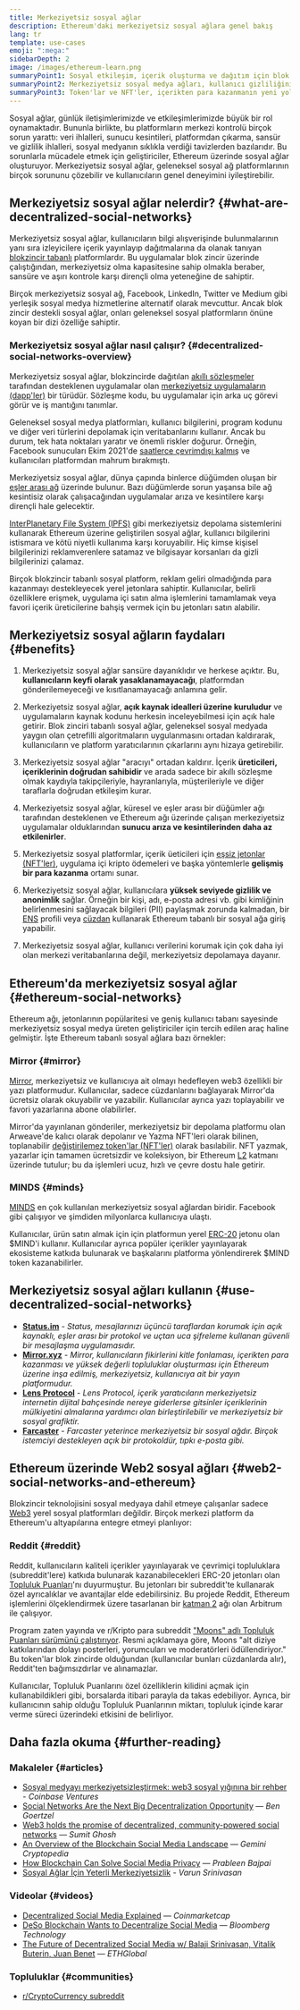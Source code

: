 ```yaml
---
title: Merkeziyetsiz sosyal ağlar
description: Ethereum'daki merkeziyetsiz sosyal ağlara genel bakış
lang: tr
template: use-cases
emoji: ":mega:"
sidebarDepth: 2
image: /images/ethereum-learn.png
summaryPoint1: Sosyal etkileşim, içerik oluşturma ve dağıtım için blok zincir tabanlı platformlar.
summaryPoint2: Merkeziyetsiz sosyal medya ağları, kullanıcı gizliliğini korur ve veri güvenliğini artırır.
summaryPoint3: Token'lar ve NFT'ler, içerikten para kazanmanın yeni yollarını oluşturur.
---
```


Sosyal ağlar, günlük iletişimlerimizde ve etkileşimlerimizde büyük bir rol oynamaktadır. Bununla birlikte, bu platformların merkezi kontrolü birçok sorun yarattı: veri ihlalleri, sunucu kesintileri, platformdan çıkarma, sansür ve gizlilik ihlalleri, sosyal medyanın sıklıkla verdiği tavizlerden bazılarıdır. Bu sorunlarla mücadele etmek için geliştiriciler, Ethereum üzerinde sosyal ağlar oluşturuyor. Merkeziyetsiz sosyal ağlar, geleneksel sosyal ağ platformlarının birçok sorununu çözebilir ve kullanıcıların genel deneyimini iyileştirebilir.

## Merkeziyetsiz sosyal ağlar nelerdir? {#what-are-decentralized-social-networks}

Merkeziyetsiz sosyal ağlar, kullanıcıların bilgi alışverişinde bulunmalarının yanı sıra izleyicilere içerik yayınlayıp dağıtmalarına da olanak tanıyan [blokzincir tabanlı](/glossary/#blockchain) platformlardır. Bu uygulamalar blok zincir üzerinde çalıştığından, merkeziyetsiz olma kapasitesine sahip olmakla beraber, sansüre ve aşırı kontrole karşı dirençli olma yeteneğine de sahiptir.

Birçok merkeziyetsiz sosyal ağ, Facebook, LinkedIn, Twitter ve Medium gibi yerleşik sosyal medya hizmetlerine alternatif olarak mevcuttur. Ancak blok zincir destekli sosyal ağlar, onları geleneksel sosyal platformların önüne koyan bir dizi özelliğe sahiptir.

<YouTube id="UdT2lpcGvcQ" />

### Merkeziyetsiz sosyal ağlar nasıl çalışır? {#decentralized-social-networks-overview}

Merkeziyetsiz sosyal ağlar, blokzincirde dağıtılan [akıllı sözleşmeler](/glossary/#smart-contract) tarafından desteklenen uygulamalar olan [merkeziyetsiz uygulamaların (dapp'ler)](/apps/) bir türüdür. Sözleşme kodu, bu uygulamalar için arka uç görevi görür ve iş mantığını tanımlar.

Geleneksel sosyal medya platformları, kullanıcı bilgilerini, program kodunu ve diğer veri türlerini depolamak için veritabanlarını kullanır. Ancak bu durum, tek hata noktaları yaratır ve önemli riskler doğurur. Örneğin, Facebook sunucuları Ekim 2021'de [saatlerce çevrimdışı kalmış](https://www.npr.org/2021/10/05/1043211171/facebook-instagram-whatsapp-outage-business-impact) ve kullanıcıları platformdan mahrum bırakmıştı.

Merkeziyetsiz sosyal ağlar, dünya çapında binlerce düğümden oluşan bir [eşler arası ağ](/glossary/#peer-to-peer-network) üzerinde bulunur. Bazı düğümlerde sorun yaşansa bile ağ kesintisiz olarak çalışacağından uygulamalar arıza ve kesintilere karşı dirençli hale gelecektir.

[InterPlanetary File System (IPFS)](https://ipfs.io/) gibi merkeziyetsiz depolama sistemlerini kullanarak Ethereum üzerine geliştirilen sosyal ağlar, kullanıcı bilgilerini istismara ve kötü niyetli kullanıma karşı koruyabilir. Hiç kimse kişisel bilgilerinizi reklamverenlere satamaz ve bilgisayar korsanları da gizli bilgilerinizi çalamaz.

Birçok blokzincir tabanlı sosyal platform, reklam geliri olmadığında para kazanmayı destekleyecek yerel jetonlara sahiptir. Kullanıcılar, belirli özelliklere erişmek, uygulama içi satın alma işlemlerini tamamlamak veya favori içerik üreticilerine bahşiş vermek için bu jetonları satın alabilir.

## Merkeziyetsiz sosyal ağların faydaları {#benefits}

1. Merkeziyetsiz sosyal ağlar sansüre dayanıklıdır ve herkese açıktır. Bu, **kullanıcıların keyfi olarak yasaklanamayacağı**, platformdan gönderilemeyeceği ve kısıtlanamayacağı anlamına gelir.

2. Merkeziyetsiz sosyal ağlar, **açık kaynak idealleri üzerine kuruludur** ve uygulamaların kaynak kodunu herkesin inceleyebilmesi için açık hale getirir. Blok zinciri tabanlı sosyal ağlar, geleneksel sosyal medyada yaygın olan çetrefilli algoritmaların uygulanmasını ortadan kaldırarak, kullanıcıların ve platform yaratıcılarının çıkarlarını aynı hizaya getirebilir.

3. Merkeziyetsiz sosyal ağlar "aracıyı" ortadan kaldırır. İçerik **üreticileri, içeriklerinin doğrudan sahibidir** ve arada sadece bir akıllı sözleşme olmak kaydıyla takipçileriyle, hayranlarıyla, müşterileriyle ve diğer taraflarla doğrudan etkileşim kurar.

4. Merkeziyetsiz sosyal ağlar, küresel ve eşler arası bir düğümler ağı tarafından desteklenen ve Ethereum ağı üzerinde çalışan merkeziyetsiz uygulamalar olduklarından **sunucu arıza ve kesintilerinden daha az etkilenirler**.

5. Merkeziyetsiz sosyal platformlar, içerik üeticileri için [eşsiz jetonlar (NFT'ler)](/glossary/#nft), uygulama içi kripto ödemeleri ve başka yöntemlerle **gelişmiş bir para kazanma** ortamı sunar.

6. Merkeziyetsiz sosyal ağlar, kullanıcılara **yüksek seviyede gizlilik ve anonimlik** sağlar. Örneğin bir kişi, adı, e-posta adresi vb. gibi kimliğinin belirlenmesini sağlayacak bilgileri (PII) paylaşmak zorunda kalmadan, bir [ENS](/glossary/#ens) profili veya [cüzdan](/glossary/#wallet) kullanarak Ethereum tabanlı bir sosyal ağa giriş yapabilir.

7. Merkeziyetsiz sosyal ağlar, kullanıcı verilerini korumak için çok daha iyi olan merkezi veritabanlarına değil, merkeziyetsiz depolamaya dayanır.

## Ethereum'da merkeziyetsiz sosyal ağlar {#ethereum-social-networks}

Ethereum ağı, jetonlarının popülaritesi ve geniş kullanıcı tabanı sayesinde merkeziyetsiz sosyal medya üreten geliştiriciler için tercih edilen araç haline gelmiştir. İşte Ethereum tabanlı sosyal ağlara bazı örnekler:

### Mirror {#mirror}

[Mirror](https://mirror.xyz/), merkeziyetsiz ve kullanıcıya ait olmayı hedefleyen web3 özellikli bir yazı platformudur. Kullanıcılar, sadece cüzdanlarını bağlayarak Mirror'da ücretsiz olarak okuyabilir ve yazabilir. Kullanıcılar ayrıca yazı toplayabilir ve favori yazarlarına abone olabilirler.

Mirror'da yayınlanan gönderiler, merkeziyetsiz bir depolama platformu olan Arweave'de kalıcı olarak depolanır ve Yazma NFT'leri olarak bilinen, toplanabilir [değiştirilemez token'lar (NFT'ler)](/nft/) olarak basılabilir. NFT yazmak, yazarlar için tamamen ücretsizdir ve koleksiyon, bir Ethereum [L2](/glossary/#layer-2) katmanı üzerinde tutulur; bu da işlemleri ucuz, hızlı ve çevre dostu hale getirir.

### MINDS {#minds}

[MINDS](https://www.minds.com/) en çok kullanılan merkeziyetsiz sosyal ağlardan biridir. Facebook gibi çalışıyor ve şimdiden milyonlarca kullanıcıya ulaştı.

Kullanıcılar, ürün satın almak için için platformun yerel [ERC-20](/glossary/#erc-20) jetonu olan $MIND'i kullanır. Kullanıcılar ayrıca popüler içerikler yayınlayarak ekosisteme katkıda bulunarak ve başkalarını platforma yönlendirerek $MIND token kazanabilirler.

## Merkeziyetsiz sosyal ağları kullanın {#use-decentralized-social-networks}

- **[Status.im](https://status.im/)** - _Status, mesajlarınızı üçüncü taraflardan korumak için açık kaynaklı, eşler arası bir protokol ve uçtan uca şifreleme kullanan güvenli bir mesajlaşma uygulamasıdır._
- **[Mirror.xyz](https://mirror.xyz/)** - _Mirror, kullanıcıların fikirlerini kitle fonlaması, içerikten para kazanması ve yüksek değerli topluluklar oluşturması için Ethereum üzerine inşa edilmiş, merkeziyetsiz, kullanıcıya ait bir yayın platformudur._
- **[Lens Protocol](https://lens.xyz/)** - _Lens Protocol, içerik yaratıcıların merkeziyetsiz internetin dijital bahçesinde nereye giderlerse gitsinler içeriklerinin mülkiyetini almalarına yardımcı olan birleştirilebilir ve merkeziyetsiz bir sosyal grafiktir._
- **[Farcaster](https://farcaster.xyz/)** - _Farcaster yeterince merkeziyetsiz bir sosyal ağdır. Birçok istemciyi destekleyen açık bir protokoldür, tıpkı e-posta gibi._

## Ethereum üzerinde Web2 sosyal ağları {#web2-social-networks-and-ethereum}

Blokzincir teknolojisini sosyal medyaya dahil etmeye çalışanlar sadece [Web3](/glossary/#web3) yerel sosyal platformları değildir. Birçok merkezi platform da Ethereum'u altyapılarına entegre etmeyi planlıyor:

### Reddit {#reddit}

Reddit, kullanıcıların kaliteli içerikler yayınlayarak ve çevrimiçi topluluklara (subreddit'lere) katkıda bulunarak kazanabilecekleri ERC-20 jetonları olan [Topluluk Puanları](https://cointelegraph.com/news/reddit-to-reportedly-tokenize-karma-points-and-onboard-500m-new-users)'nı duyurmuştur. Bu jetonları bir subreddit'te kullanarak özel ayrıcalıklar ve avantajlar elde edebilirsiniz. Bu projede Reddit, Ethereum işlemlerini ölçeklendirmek üzere tasarlanan bir [katman 2](/glossary/#layer-2) ağı olan Arbitrum ile çalışıyor.

Program zaten yayında ve r/Kripto para subreddit ["Moons" adlı Topluluk Puanları sürümünü çalıştırıyor](https://www.reddit.com/r/CryptoCurrency/wiki/moons_wiki). Resmi açıklamaya göre, Moons "alt diziye katkılarından dolayı posterleri, yorumcuları ve moderatörleri ödüllendiriyor." Bu token'lar blok zincirde olduğundan (kullanıcılar bunları cüzdanlarda alır), Reddit'ten bağımsızdırlar ve alınamazlar.

Kullanıcılar, Topluluk Puanlarını özel özelliklerin kilidini açmak için kullanabildikleri gibi, borsalarda itibari parayla da takas edebiliyor. Ayrıca, bir kullanıcının sahip olduğu Topluluk Puanlarının miktarı, topluluk içinde karar verme süreci üzerindeki etkisini de belirliyor.

## Daha fazla okuma {#further-reading}

### Makaleler {#articles}

- [Sosyal medyayı merkeziyetsizleştirmek: web3 sosyal yığınına bir rehber](https://www.coinbase.com/blog/decentralizing-social-media-a-guide-to-the-web3-social-stack) - _Coinbase Ventures_
- [Social Networks Are the Next Big Decentralization Opportunity](https://www.coindesk.com/tech/2021/01/22/social-networks-are-the-next-big-decentralization-opportunity/) — _Ben Goertzel_
- [Web3 holds the promise of decentralized, community-powered social networks](https://venturebeat.com/2022/02/26/web3-holds-the-promise-of-decentralized-community-powered-social-networks/) — _Sumit Ghosh_
- [An Overview of the Blockchain Social Media Landscape](https://www.gemini.com/cryptopedia/blockchain-social-media-decentralized-social-media) — _Gemini Cryptopedia_
- [How Blockchain Can Solve Social Media Privacy](https://www.investopedia.com/news/ethereum-blockchain-social-media-privacy-problem-linkedin-indorse/) — _Prableen Bajpai_
- [Sosyal Ağlar İçin Yeterli Merkeziyetsizlik](https://www.varunsrinivasan.com/2022/01/11/sufficient-decentralization-for-social-networks) - _Varun Srinivasan_

### Videolar {#videos}

- [Decentralized Social Media Explained](https://www.youtube.com/watch?v=UdT2lpcGvcQ) — _Coinmarketcap_
- [DeSo Blockchain Wants to Decentralize Social Media](https://www.youtube.com/watch?v=SG2HUiVp0rE) — _Bloomberg Technology_
- [The Future of Decentralized Social Media w/ Balaji Srinivasan, Vitalik Buterin, Juan Benet](https://www.youtube.com/watch?v=DTxE9KV3YrE) — _ETHGlobal_

### Topluluklar {#communities}

- [r/CryptoCurrency subreddit](https://www.reddit.com/r/CryptoCurrency/)
